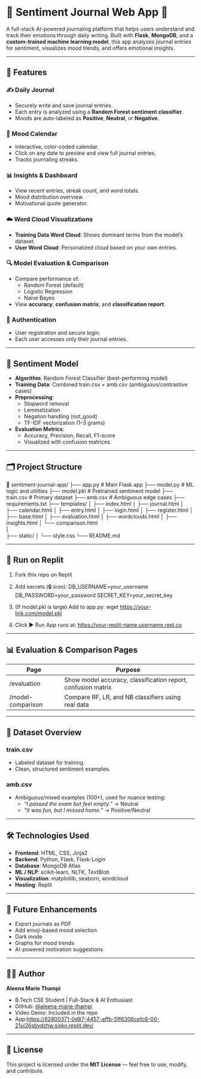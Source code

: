 # 🧠 Sentiment Journal Web App 📓

A full-stack AI-powered journaling platform that helps users understand and track their emotions through daily writing. Built with **Flask**, **MongoDB**, and a **custom-trained machine learning model**, this app analyzes journal entries for sentiment, visualizes mood trends, and offers emotional insights.

---

## 🌟 Features

### ✍️ Daily Journal
- Securely write and save journal entries.
- Each entry is analyzed using a **Random Forest sentiment classifier**.
- Moods are auto-labeled as **Positive**, **Neutral**, or **Negative**.

### 📆 Mood Calendar
- Interactive, color-coded calendar.
- Click on any date to preview and view full journal entries.
- Tracks journaling streaks.

### 📊 Insights & Dashboard
- View recent entries, streak count, and word totals.
- Mood distribution overview.
- Motivational quote generator.

### ☁️ Word Cloud Visualizations
- **Training Data Word Cloud**: Shows dominant terms from the model’s dataset.
- **User Word Cloud**: Personalized cloud based on your own entries.

### 🔍 Model Evaluation & Comparison
- Compare performance of:
  - Random Forest (default)
  - Logistic Regression
  - Naive Bayes
- View **accuracy**, **confusion matrix**, and **classification report**.

### 🔐 Authentication
- User registration and secure login.
- Each user accesses only their journal entries.

---

## 🧠 Sentiment Model

- **Algorithm**: Random Forest Classifier (best-performing model)
- **Training Data**: Combined train.csv + amb.csv (ambiguous/contrastive cases)
- **Preprocessing**:
  - Stopword removal
  - Lemmatization
  - Negation handling (not_good)
  - TF-IDF vectorization (1–3 grams)
- **Evaluation Metrics**:
  - Accuracy, Precision, Recall, F1-score
  - Visualized with confusion matrices

---

## 🗂 Project Structure

📁 sentiment-journal-app/
├── app.py                # Main Flask app
├── model.py              # ML logic and utilities
├── model.pkl             # Pretrained sentiment model
├── train.csv             # Primary dataset
├── amb.csv               # Ambiguous edge cases
├── requirements.txt
├── templates/
│   ├── index.html
│   ├── journal.html
│   ├── calendar.html
│   ├── entry.html
│   ├── login.html
│   ├── register.html
│   ├── base.html
│   ├── evaluation.html
│   ├── wordclouds.html
│   ├── insights.html
│   └── comparison.html   
|  
├── static/
│   └── style.css
└── README.md


---

## 🚀 Run on Replit

  1. Fork this repo on Replit
  2. Add secrets (🔒 icon):
    DB_USERNAME=your_username
    DB_PASSWORD=your_password
    SECRET_KEY=your_secret_key

  3. (If model.pkl is large)
     Add to app.py:
     wget https://your-link.com/model.pkl

  4. Click ▶️ Run
     App runs at: https://your-replit-name.username.repl.co

---

## 📊 Evaluation & Comparison Pages

| Page            | Purpose                                                  |
|-----------------|----------------------------------------------------------|
| /evaluation   | Show model accuracy, classification report, confusion matrix |
| /model-comparison | Compare RF, LR, and NB classifiers using real data        |

---

## 📁 Dataset Overview

### train.csv
- Labeled dataset for training.
- Clean, structured sentiment examples.

### amb.csv
- Ambiguous/mixed examples (100+), used for nuance testing:
  - *“I passed the exam but feel empty.”* → Neutral
  - *“It was fun, but I missed home.”* → Positive/Neutral

---

## 🛠 Technologies Used

- **Frontend**: HTML, CSS, Jinja2
- **Backend**: Python, Flask, Flask-Login
- **Database**: MongoDB Atlas
- **ML / NLP**: scikit-learn, NLTK, TextBlob
- **Visualization**: matplotlib, seaborn, wordcloud
- **Hosting**: Replit

---

## 🔮 Future Enhancements

- Export journals as PDF
- Add emoji-based mood selection
- Dark mode
- Graphs for mood trends
- AI-powered motivation suggestions

---

## 👩‍💻 Author

**Aleena Marie Thampi**  
- B.Tech CSE Student | Full-Stack & AI Enthusiast  
- GitHub: [@aleena-marie-thampi](https://github.com/aleena-marie-thampi)
- Video Demo: Included in the repo
- App:https://62800371-0d87-4457-affb-5ff6306cefc6-00-21ui26sbydzhw.sisko.replit.dev/

---

## 📃 License

This project is licensed under the **MIT License** — feel free to use, modify, and contribute.
